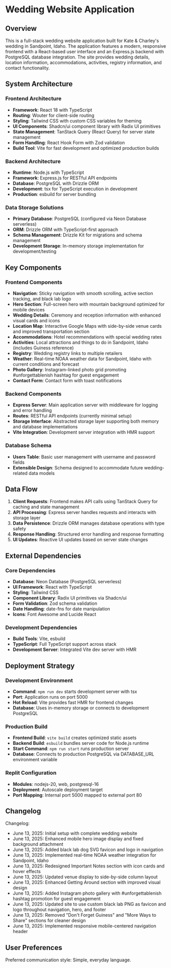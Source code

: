 # Wedding Website Application

## Overview

This is a full-stack wedding website application built for Kate & Charley's wedding in Sandpoint, Idaho. The application features a modern, responsive frontend with a React-based user interface and an Express.js backend with PostgreSQL database integration. The site provides wedding details, location information, accommodations, activities, registry information, and contact functionality.

## System Architecture

### Frontend Architecture
- **Framework**: React 18 with TypeScript
- **Routing**: Wouter for client-side routing
- **Styling**: Tailwind CSS with custom CSS variables for theming
- **UI Components**: Shadcn/ui component library with Radix UI primitives
- **State Management**: TanStack Query (React Query) for server state management
- **Form Handling**: React Hook Form with Zod validation
- **Build Tool**: Vite for fast development and optimized production builds

### Backend Architecture
- **Runtime**: Node.js with TypeScript
- **Framework**: Express.js for RESTful API endpoints
- **Database**: PostgreSQL with Drizzle ORM
- **Development**: tsx for TypeScript execution in development
- **Production**: esbuild for server bundling

### Data Storage Solutions
- **Primary Database**: PostgreSQL (configured via Neon Database serverless)
- **ORM**: Drizzle ORM with TypeScript-first approach
- **Schema Management**: Drizzle Kit for migrations and schema management
- **Development Storage**: In-memory storage implementation for development/testing

## Key Components

### Frontend Components
- **Navigation**: Sticky navigation with smooth scrolling, active section tracking, and black lab logo
- **Hero Section**: Full-screen hero with mountain background optimized for mobile devices
- **Wedding Details**: Ceremony and reception information with enhanced visual cards and icons
- **Location Map**: Interactive Google Maps with side-by-side venue cards and improved transportation section
- **Accommodations**: Hotel recommendations with special wedding rates
- **Activities**: Local attractions and things to do in Sandpoint, Idaho (includes Guiness reference)
- **Registry**: Wedding registry links to multiple retailers
- **Weather**: Real-time NOAA weather data for Sandpoint, Idaho with current conditions and forecast
- **Photo Gallery**: Instagram-linked photo grid promoting #unforgettablenish hashtag for guest engagement
- **Contact Form**: Contact form with toast notifications

### Backend Components
- **Express Server**: Main application server with middleware for logging and error handling
- **Routes**: RESTful API endpoints (currently minimal setup)
- **Storage Interface**: Abstracted storage layer supporting both memory and database implementations
- **Vite Integration**: Development server integration with HMR support

### Database Schema
- **Users Table**: Basic user management with username and password fields
- **Extensible Design**: Schema designed to accommodate future wedding-related data models

## Data Flow

1. **Client Requests**: Frontend makes API calls using TanStack Query for caching and state management
2. **API Processing**: Express server handles requests and interacts with storage layer
3. **Data Persistence**: Drizzle ORM manages database operations with type safety
4. **Response Handling**: Structured error handling and response formatting
5. **UI Updates**: Reactive UI updates based on server state changes

## External Dependencies

### Core Dependencies
- **Database**: Neon Database (PostgreSQL serverless)
- **UI Framework**: React with TypeScript
- **Styling**: Tailwind CSS
- **Component Library**: Radix UI primitives via Shadcn/ui
- **Form Validation**: Zod schema validation
- **Date Handling**: date-fns for date manipulation
- **Icons**: Font Awesome and Lucide React

### Development Dependencies
- **Build Tools**: Vite, esbuild
- **TypeScript**: Full TypeScript support across stack
- **Development Server**: Integrated Vite dev server with HMR

## Deployment Strategy

### Development Environment
- **Command**: `npm run dev` starts development server with tsx
- **Port**: Application runs on port 5000
- **Hot Reload**: Vite provides fast HMR for frontend changes
- **Database**: Uses in-memory storage or connects to development PostgreSQL

### Production Build
- **Frontend Build**: `vite build` creates optimized static assets
- **Backend Build**: `esbuild` bundles server code for Node.js runtime
- **Start Command**: `npm run start` runs production server
- **Database**: Connects to production PostgreSQL via DATABASE_URL environment variable

### Replit Configuration
- **Modules**: nodejs-20, web, postgresql-16
- **Deployment**: Autoscale deployment target
- **Port Mapping**: Internal port 5000 mapped to external port 80

## Changelog

Changelog:
- June 13, 2025: Initial setup with complete wedding website
- June 13, 2025: Enhanced mobile hero image display and fixed background attachment
- June 13, 2025: Added black lab dog SVG favicon and logo in navigation  
- June 13, 2025: Implemented real-time NOAA weather integration for Sandpoint, Idaho
- June 13, 2025: Redesigned Important Notes section with icon cards and hover effects
- June 13, 2025: Updated venue display to side-by-side column layout
- June 13, 2025: Enhanced Getting Around section with improved visual design
- June 13, 2025: Added Instagram photo gallery with #unforgettablenish hashtag promotion for guest engagement
- June 13, 2025: Updated site to use custom black lab PNG as favicon and logo throughout navigation, hero, and footer
- June 13, 2025: Removed "Don't Forget Guiness" and "More Ways to Share" sections for cleaner design
- June 13, 2025: Implemented responsive mobile-centered navigation header

## User Preferences

Preferred communication style: Simple, everyday language.